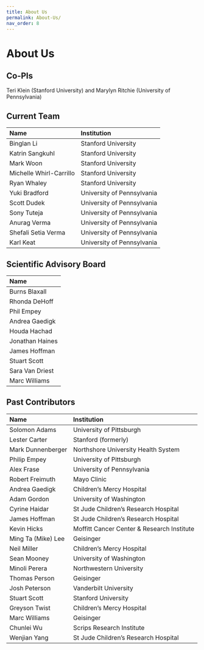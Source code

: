 ```yaml
---
title: About Us
permalink: About-Us/
nav_order: 8
---
```

# About Us

## Co-PIs

Teri Klein (Stanford University) and Marylyn Ritchie (University of Pennsylvania)

## Current Team

| Name                    | Institution |
|:------------------------|:------------|
| Binglan Li              | Stanford University |
| Katrin Sangkuhl         | Stanford University |
| Mark Woon               | Stanford University |  
| Michelle Whirl-Carrillo | Stanford University |
| Ryan Whaley             | Stanford University |
| Yuki Bradford           | University of Pennsylvania |
| Scott Dudek             | University of Pennsylvania |
| Sony Tuteja             | University of Pennsylvania |
| Anurag Verma            | University of Pennsylvania |
| Shefali Setia Verma     | University of Pennsylvania |
| Karl Keat               | University of Pennsylvania |


## Scientific Advisory Board

| Name |
|:-----|
|Burns Blaxall |
|Rhonda DeHoff |
|Phil Empey |
|Andrea Gaedigk |
|Houda Hachad |
|Jonathan Haines |
|James Hoffman |
|Stuart Scott|
|Sara Van Driest |
|Marc Williams | 


## Past Contributors

| Name | Institution |
|:-----|:------------|
|Solomon Adams| University of Pittsburgh |
|Lester Carter | Stanford (formerly) |
|Mark Dunnenberger| Northshore University Health System |
|Philip Empey| University of Pittsburgh |
|Alex Frase| University of Pennsylvania |
|Robert Freimuth | Mayo Clinic |
|Andrea Gaedigk| Children’s Mercy Hospital |
|Adam Gordon | University of Washington |
|Cyrine Haidar | St Jude Children’s Research Hospital |
|James Hoffman| St Jude Children’s Research Hospital |
|Kevin Hicks | Moffitt Cancer Center & Research Institute |
|Ming Ta (Mike) Lee | Geisinger |
|Neil Miller| Children’s Mercy Hospital |
|Sean Mooney | University of Washington |
|Minoli Perera |  Northwestern University |
|Thomas Person | Geisinger |
|Josh Peterson | Vanderbilt University |
|Stuart Scott | Stanford University |
|Greyson Twist | Children’s Mercy Hospital|
|Marc Williams | Geisinger |
|Chunlei Wu | Scrips Research Institute |
|Wenjian Yang | St Jude Children’s Research Hospital |

